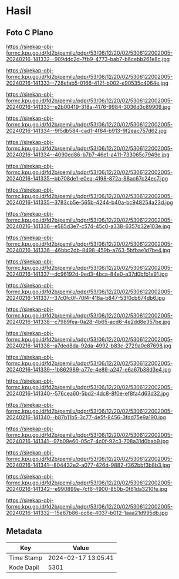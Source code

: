 # Hasil

## Foto C Plano

https://sirekap-obj-formc.kpu.go.id/fd2b/pemilu/pdpr/53/06/12/20/02/5306122002005-20240216-141332--909ddc2d-7fb9-4773-bab7-b6cebb261e8c.jpg

https://sirekap-obj-formc.kpu.go.id/fd2b/pemilu/pdpr/53/06/12/20/02/5306122002005-20240216-141333--728efab5-0166-412f-b002-e90535c4064e.jpg

https://sirekap-obj-formc.kpu.go.id/fd2b/pemilu/pdpr/53/06/12/20/02/5306122002005-20240216-141333--e2b00419-318a-4176-9984-3036d3c89909.jpg

https://sirekap-obj-formc.kpu.go.id/fd2b/pemilu/pdpr/53/06/12/20/02/5306122002005-20240216-141334--9f5db584-cad1-4f84-b913-9f2eac757d62.jpg

https://sirekap-obj-formc.kpu.go.id/fd2b/pemilu/pdpr/53/06/12/20/02/5306122002005-20240216-141334--4090ed86-b7b7-46e1-a411-733065c7949e.jpg

https://sirekap-obj-formc.kpu.go.id/fd2b/pemilu/pdpr/53/06/12/20/02/5306122002005-20240216-141335--bb708de1-e0ea-4198-872a-88ac67c24ec7.jpg

https://sirekap-obj-formc.kpu.go.id/fd2b/pemilu/pdpr/53/06/12/20/02/5306122002005-20240216-141335--3783cb5e-565b-4244-b40a-bc948254a23d.jpg

https://sirekap-obj-formc.kpu.go.id/fd2b/pemilu/pdpr/53/06/12/20/02/5306122002005-20240216-141336--e585d3e7-c574-45c0-a338-6357d32e103e.jpg

https://sirekap-obj-formc.kpu.go.id/fd2b/pemilu/pdpr/53/06/12/20/02/5306122002005-20240216-141336--46bbc2db-8498-459b-a763-5bfbae1d7be4.jpg

https://sirekap-obj-formc.kpu.go.id/fd2b/pemilu/pdpr/53/06/12/20/02/5306122002005-20240216-141337--dc96192d-9ed3-4bca-84e0-a37d0bfb1e91.jpg

https://sirekap-obj-formc.kpu.go.id/fd2b/pemilu/pdpr/53/06/12/20/02/5306122002005-20240216-141337--37c0fc0f-70f4-418a-b847-53f0cb674db6.jpg

https://sirekap-obj-formc.kpu.go.id/fd2b/pemilu/pdpr/53/06/12/20/02/5306122002005-20240216-141338--c7989fea-0a28-4b65-acd6-4e2dd8e357be.jpg

https://sirekap-obj-formc.kpu.go.id/fd2b/pemilu/pdpr/53/06/12/20/02/5306122002005-20240216-141338--a7ded8da-92da-4992-b83c-2729a0e87698.jpg

https://sirekap-obj-formc.kpu.go.id/fd2b/pemilu/pdpr/53/06/12/20/02/5306122002005-20240216-141339--1b862989-a77e-4e89-a247-e6a67b38d3e4.jpg

https://sirekap-obj-formc.kpu.go.id/fd2b/pemilu/pdpr/53/06/12/20/02/5306122002005-20240216-141340--576cea60-5bd2-4dc8-8f0e-ef8fa4d63d32.jpg

https://sirekap-obj-formc.kpu.go.id/fd2b/pemilu/pdpr/53/06/12/20/02/5306122002005-20240216-141340--b87b11b5-3c77-4e5f-8456-3fdd75e9a190.jpg

https://sirekap-obj-formc.kpu.go.id/fd2b/pemilu/pdpr/53/06/12/20/02/5306122002005-20240216-141341--97b09e60-05c7-4c0f-92c3-708a31d0bab9.jpg

https://sirekap-obj-formc.kpu.go.id/fd2b/pemilu/pdpr/53/06/12/20/02/5306122002005-20240216-141341--804432e2-a077-426d-9882-f362bbf3b8b3.jpg

https://sirekap-obj-formc.kpu.go.id/fd2b/pemilu/pdpr/53/06/12/20/02/5306122002005-20240216-141342--e990899e-7cf6-4900-850b-0f61da3210fe.jpg

https://sirekap-obj-formc.kpu.go.id/fd2b/pemilu/pdpr/53/06/12/20/02/5306122002005-20240216-141332--15e67b86-cc6e-4037-b012-1aaa21d995db.jpg


## Metadata

| Key        | Value               |
| ---------- | ------------------- |
| Time Stamp | 2024-02-17 13:05:41 |
| Kode Dapil | 5301                |



